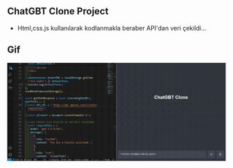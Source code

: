 ## ChatGBT Clone Project

- Html,css.js kullanılarak kodlanmakla beraber API'dan veri çekildi...

## Gif

<img src="./images/chatgbt-clone-vg.gif"/>

